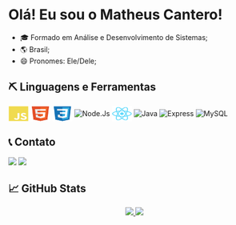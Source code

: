 # Olá! Eu sou o Matheus Cantero!
- 🎓 Formado em Análise e Desenvolvimento de Sistemas;
- 🌎 Brasil;
- 😄 Pronomes: Ele/Dele;

## ⛏️ Linguagens e Ferramentas
<div>
  <img align="center" alt="Javascript" height="30" width="40" src="https://raw.githubusercontent.com/devicons/devicon/master/icons/javascript/javascript-plain.svg">
  <img align="center" alt="HTML" height="30" width="40" src="https://raw.githubusercontent.com/devicons/devicon/master/icons/html5/html5-original.svg">
  <img align="center" alt="CSS" height="30" width="40" src="https://raw.githubusercontent.com/devicons/devicon/master/icons/css3/css3-original.svg">
  <img align="center" alt="Node.Js" height="30" src="https://cdn.jsdelivr.net/gh/devicons/devicon/icons/nodejs/nodejs-original.svg">
  <img align="center" alt="React" height="30" width="40" src="https://raw.githubusercontent.com/devicons/devicon/master/icons/react/react-original.svg">
  <img align="center" alt="Java" height="30" src="https://cdn.jsdelivr.net/gh/devicons/devicon/icons/java/java-original.svg">
  <img align="center" alt="Express" height="30" src="https://img.shields.io/badge/Express.js-404D59?style=for-the-badge">
  <img align="center" alt="MySQL" height="30" src="https://img.shields.io/badge/MySQL-005C84?style=for-the-badge&logo=mysql&logoColor=white">
 </div>


## 📞 Contato
<div>
  <a href="mailto:math.cants@gmail.com"><img src="https://img.shields.io/badge/-Gmail-%23333?style=for-the-badge&logo=gmail&logoColor=white" target="_blank"></a>
  <a href="https://www.linkedin.com/in/matheus-cantero-6b15701ab/" target="_blank"><img src="https://img.shields.io/badge/-LinkedIn-%230077B5?style=for-the-badge&logo=linkedin&logoColor=white" target="_blank"></a>
</div>

## 📈 GitHub Stats
<div align="center">
  <a href="https://github.com/Matheus-Cantero">
  <img height="150em" src="https://github-readme-stats.vercel.app/api?username=Matheus-Cantero&show_icons=true&theme=algolia&include_all_commits=true&count_private=true"/>
  <img height="150em" src="https://github-readme-stats.vercel.app/api/top-langs/?username=Matheus-Cantero&layout=compact&langs_count=7&theme=algolia"/>
</div>

